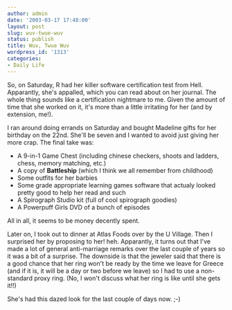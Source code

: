 ```yaml
---
author: admin
date: '2003-03-17 17:48:00'
layout: post
slug: wuv-twue-wuv
status: publish
title: Wuv, Twue Wuv
wordpress_id: '1313'
categories:
- Daily Life
---
```

So, on Saturday, R had her killer software certification test from Hell. Apparantly, she&apos;s appalled, which you can read about on her journal. The whole thing sounds like a certification nightmare to me. Given the amount of time that she worked on it, it&apos;s more than a little irritating for her (and by extension, me!).

I ran around doing errands on Saturday and bought Madeline gifts for her birthday on the 22nd. She&apos;ll be seven and I wanted to avoid just giving her more crap. The final take was:<ul><li>A 9-in-1 Game Chest (including chinese checkers, shoots and ladders, chess, memory matching, etc.)</li><li>A copy of <b>Battleship</b> (which I think we all remember from childhood)</li><li>Some outfits for her barbies</li><li>Some grade appropriate learning games software that actualy looked pretty good to help her read and such</li><li>A Spirograph Studio kit (full of cool spirograph goodies)</li><li>A Powerpuff Girls DVD of a bunch of episodes</li></ul>All in all, it seems to be money decently spent.

Later on, I took  out to dinner at Atlas Foods over by the U Village. Then I surprised her by proposing to her! heh. Apparantly, it turns out that I&apos;ve made a lot of general anti-marriage remarks over the last couple of years so it was a bit of a surprise. The downside is that the jeweler said that there is a good chance that her ring won&apos;t be ready by the time we leave for Greece (and if it is, it will be a day or two before we leave) so I had to use a non-standard proxy ring. (No, I won&apos;t discuss what her ring is like until she gets it!!)

She&apos;s had this dazed look for the last couple of days now. ;-)
